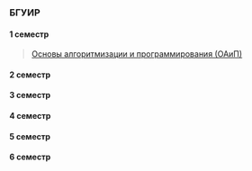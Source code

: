 ### БГУИР
#### 1 семестр
> [Основы алгоритмизации и программирования (ОАиП)](https://github.com/Lipki3/OAIP)
#### 2 семестр
#### 3 семестр
#### 4 семестр
#### 5 семестр
#### 6 семестр

<!--
**Lipki3/Lipki3** is a ✨ _special_ ✨ repository because its `README.md` (this file) appears on your GitHub profile.

Here are some ideas to get you started:

- 🔭 I’m currently working on ...
- 🌱 I’m currently learning ...
- 👯 I’m looking to collaborate on ...
- 🤔 I’m looking for help with ...
- 💬 Ask me about ...
- 📫 How to reach me: ...
- 😄 Pronouns: ...
- ⚡ Fun fact: ...
-->
